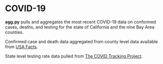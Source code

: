 # COVID-19

**agg.py** pulls and aggregates the most recent COVID-19 data on conformed cases, deaths, and testing for the state of California and the nine Bay Area counties.

Confirmed case and death data aggregated from county level data available from [USA Facts](https://usafacts.org/visualizations/coronavirus-covid-19-spread-map/).

State level testing rate data pulled from [The COVID Tracking Project](https://covidtracking.com/).
